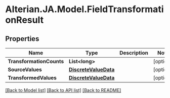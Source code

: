 # Alterian.JA.Model.FieldTransformationResult

## Properties

Name | Type | Description | Notes
------------ | ------------- | ------------- | -------------
**TransformationCounts** | **List&lt;long&gt;** |  | [optional] 
**SourceValues** | [**DiscreteValueData**](DiscreteValueData.md) |  | [optional] 
**TransformedValues** | [**DiscreteValueData**](DiscreteValueData.md) |  | [optional] 

[[Back to Model list]](../README.md#documentation-for-models) [[Back to API list]](../README.md#documentation-for-api-endpoints) [[Back to README]](../README.md)

